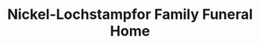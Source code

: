 ---
title: "Nickel-Lochstampfor Family Funeral Home"
url: /loysville/nickel-lochstampfor-family-funeral-home/
shop: Bestattungen
---